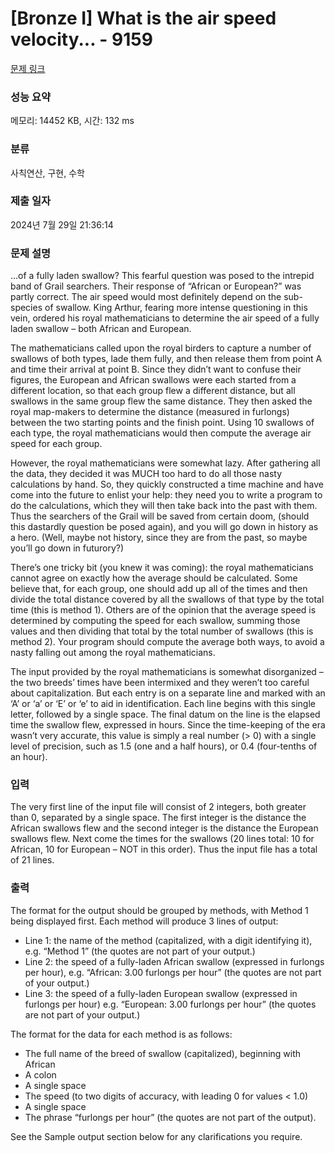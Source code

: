 # [Bronze I] What is the air speed velocity... - 9159 

[문제 링크](https://www.acmicpc.net/problem/9159) 

### 성능 요약

메모리: 14452 KB, 시간: 132 ms

### 분류

사칙연산, 구현, 수학

### 제출 일자

2024년 7월 29일 21:36:14

### 문제 설명

<p>...of a fully laden swallow? This fearful question was posed to the intrepid band of Grail searchers. Their response of “African or European?” was partly correct. The air speed would most definitely depend on the sub-species of swallow. King Arthur, fearing more intense questioning in this vein, ordered his royal mathematicians to determine the air speed of a fully laden swallow – both African and European.</p>

<p>The mathematicians called upon the royal birders to capture a number of swallows of both types, lade them fully, and then release them from point A and time their arrival at point B. Since they didn’t want to confuse their figures, the European and African swallows were each started from a different location, so that each group flew a different distance, but all swallows in the same group flew the same distance. They then asked the royal map-makers to determine the distance (measured in furlongs) between the two starting points and the finish point. Using 10 swallows of each type, the royal mathematicians would then compute the average air speed for each group.</p>

<p>However, the royal mathematicians were somewhat lazy. After gathering all the data, they decided it was MUCH too hard to do all those nasty calculations by hand. So, they quickly constructed a time machine and have come into the future to enlist your help: they need you to write a program to do the calculations, which they will then take back into the past with them. Thus the searchers of the Grail will be saved from certain doom, (should this dastardly question be posed again), and you will go down in history as a hero. (Well, maybe not history, since they are from the past, so maybe you’ll go down in futurory?)</p>

<p>There’s one tricky bit (you knew it was coming): the royal mathematicians cannot agree on exactly how the average should be calculated. Some believe that, for each group, one should add up all of the times and then divide the total distance covered by all the swallows of that type by the total time (this is method 1). Others are of the opinion that the average speed is determined by computing the speed for each swallow, summing those values and then dividing that total by the total number of swallows (this is method 2). Your program should compute the average both ways, to avoid a nasty falling out among the royal mathematicians.</p>

<p>The input provided by the royal mathematicians is somewhat disorganized – the two breeds’ times have been intermixed and they weren’t too careful about capitalization. But each entry is on a separate line and marked with an ‘A’ or ‘a’ or ‘E’ or ‘e’ to aid in identification. Each line begins with this single letter, followed by a single space. The final datum on the line is the elapsed time the swallow flew, expressed in hours. Since the time-keeping of the era wasn’t very accurate, this value is simply a real number (> 0) with a single level of precision, such as 1.5 (one and a half hours), or 0.4 (four-tenths of an hour).</p>

### 입력 

 <p>The very first line of the input file will consist of 2 integers, both greater than 0, separated by a single space. The first integer is the distance the African swallows flew and the second integer is the distance the European swallows flew. Next come the times for the swallows (20 lines total: 10 for African, 10 for European – NOT in this order). Thus the input file has a total of 21 lines.</p>

<p> </p>

### 출력 

 <p>The format for the output should be grouped by methods, with Method 1 being displayed first. Each method will produce 3 lines of output:</p>

<ul>
	<li>Line 1: the name of the method (capitalized, with a digit identifying it), e.g. “Method 1” (the quotes are not part of your output.)</li>
	<li>Line 2: the speed of a fully-laden African swallow (expressed in furlongs per hour), e.g. “African: 3.00 furlongs per hour” (the quotes are not part of your output.)</li>
	<li>Line 3: the speed of a fully-laden European swallow (expressed in furlongs per hour) e.g. “European: 3.00 furlongs per hour” (the quotes are not part of your output.)</li>
</ul>

<p>The format for the data for each method is as follows:</p>

<ul>
	<li>The full name of the breed of swallow (capitalized), beginning with African</li>
	<li>A colon</li>
	<li>A single space</li>
	<li>The speed (to two digits of accuracy, with leading 0 for values < 1.0)</li>
	<li>A single space</li>
	<li>The phrase “furlongs per hour” (the quotes are not part of the output).</li>
</ul>

<p>See the Sample output section below for any clarifications you require.</p>

